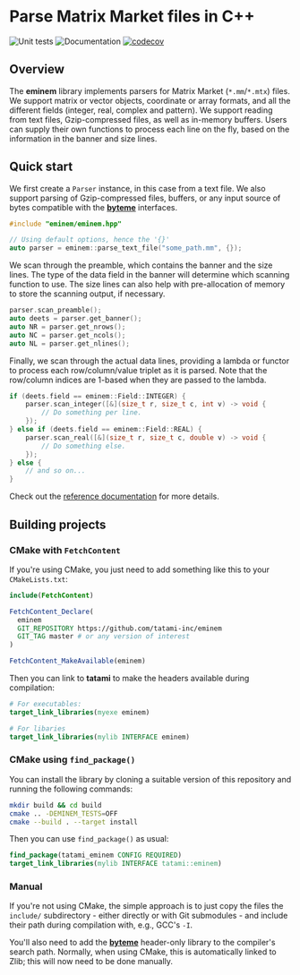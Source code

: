 # Parse Matrix Market files in C++

![Unit tests](https://github.com/tatami-inc/eminem/actions/workflows/run-tests.yaml/badge.svg)
![Documentation](https://github.com/tatami-inc/eminem/actions/workflows/doxygenate.yaml/badge.svg)
[![codecov](https://codecov.io/gh/tatami-inc/eminem/branch/master/graph/badge.svg?token=7I3UBJLHSO)](https://codecov.io/gh/tatami-inc/eminem)

## Overview

The **eminem** library implements parsers for Matrix Market (`*.mm`/`*.mtx`) files.
We support matrix or vector objects, coordinate or array formats, and all the different fields (integer, real, complex and pattern).
We support reading from text files, Gzip-compressed files, as well as in-memory buffers.
Users can supply their own functions to process each line on the fly, based on the information in the banner and size lines.

## Quick start

We first create a `Parser` instance, in this case from a text file.
We also support parsing of Gzip-compressed files, buffers, or any input source of bytes compatible with the [**byteme**](https://github.com/LTLA/byteme) interfaces.

```cpp
#include "eminem/eminem.hpp"

// Using default options, hence the '{}'
auto parser = eminem::parse_text_file("some_path.mm", {});
```

We scan through the preamble, which contains the banner and the size lines.
The type of the data field in the banner will determine which scanning function to use.
The size lines can also help with pre-allocation of memory to store the scanning output, if necessary.

```cpp
parser.scan_preamble();
auto deets = parser.get_banner();
auto NR = parser.get_nrows();
auto NC = parser.get_ncols();
auto NL = parser.get_nlines();
```

Finally, we scan through the actual data lines, providing a lambda or functor to process each row/column/value triplet as it is parsed.
Note that the row/column indices are 1-based when they are passed to the lambda.

```cpp
if (deets.field == eminem::Field::INTEGER) {
    parser.scan_integer([&](size_t r, size_t c, int v) -> void {
        // Do something per line.
    });
} else if (deets.field == eminem::Field::REAL) {
    parser.scan_real([&](size_t r, size_t c, double v) -> void {
        // Do something else.
    });
} else {
    // and so on...
}
```

Check out the [reference documentation](https://tatami-inc.github.io/eminem/) for more details.

## Building projects

### CMake with `FetchContent`

If you're using CMake, you just need to add something like this to your `CMakeLists.txt`:

```cmake
include(FetchContent)

FetchContent_Declare(
  eminem
  GIT_REPOSITORY https://github.com/tatami-inc/eminem
  GIT_TAG master # or any version of interest
)

FetchContent_MakeAvailable(eminem)
```

Then you can link to **tatami** to make the headers available during compilation:

```cmake
# For executables:
target_link_libraries(myexe eminem)

# For libaries
target_link_libraries(mylib INTERFACE eminem)
```

### CMake using `find_package()`

You can install the library by cloning a suitable version of this repository and running the following commands:

```sh
mkdir build && cd build
cmake .. -DEMINEM_TESTS=OFF
cmake --build . --target install
```

Then you can use `find_package()` as usual:

```cmake
find_package(tatami_eminem CONFIG REQUIRED)
target_link_libraries(mylib INTERFACE tatami::eminem)
```

### Manual

If you're not using CMake, the simple approach is to just copy the files the `include/` subdirectory -
either directly or with Git submodules - and include their path during compilation with, e.g., GCC's `-I`.

You'll also need to add the [**byteme**](https://github.com/LTLA/byteme) header-only library to the compiler's search path.
Normally, when using CMake, this is automatically linked to Zlib; this will now need to be done manually.
